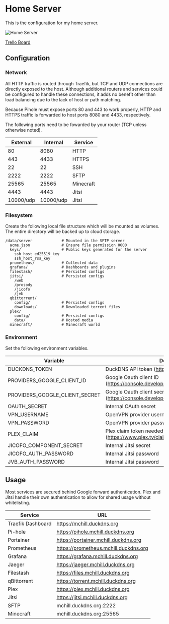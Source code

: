 # Home Server

This is the configuration for my home server.

![Home Server](https://github.com/mchill/home/workflows/Home%20Server/badge.svg)

[Trello Board](https://trello.com/b/XNVnSBvI/home-server)

## Configuration

### Network

All HTTP traffic is routed through Traefik, but TCP and UDP connections are directly exposed to the host. Although additional routers and services could be configured to handle these connections, it adds no benefit other than load balancing due to the lack of host or path matching.

Because Pihole must expose ports 80 and 443 to work properly, HTTP and HTTPS traffic is forwarded to host ports 8080 and 4433, respectively.

The following ports need to be fowarded by your router (TCP unless otherwise noted).

External   | Internal  | Service
---        | ---       | ---
80         | 8080      | HTTP
443        | 4433      | HTTPS
22         | 22        | SSH
2222       | 2222      | SFTP
25565      | 25565     | Minecraft
4443       | 4443      | Jitsi
10000/udp  | 10000/udp | Jitsi

### Filesystem

Create the following local file structure which will be mounted as volumes. The entire directory will be backed up to cloud storage.

```
/data/server             # Mounted in the SFTP server
  acme.json              # Ensure file permission 0600
  keys/                  # Public keys generated for the server
    ssh_host_ed25519_key
    ssh_host_rsa_key
  prometheus/            # Collected data
  grafana/               # Dashboards and plugins
  filestash/             # Persisted configs
  jitsi/                 # Persisted configs
    /web
    /prosody
    /jicofo
    /jvb
  qbittorrent/
    config/              # Persisted configs
    downloads/           # Downloaded torrent files
  plex/
    config/              # Persisted configs
    data/                # Hosted media
  minecraft/             # Minecraft world
```

### Environment

Set the following environment variables.

Variable                       | Description
---                            | ---
DUCKDNS_TOKEN                  | DuckDNS API token (https://www.duckdns.org/)
PROVIDERS_GOOGLE_CLIENT_ID     | Google Oauth client ID (https://console.developers.google.com/apis/credentials)
PROVIDERS_GOOGLE_CLIENT_SECRET | Google Oauth client secret (https://console.developers.google.com/apis/credentials)
OAUTH_SECRET                   | Internal OAuth secret
VPN_USERNAME                   | OpenVPN provider username
VPN_PASSWORD                   | OpenVPN provider password
PLEX_CLAIM                     | Plex claim token needed for first time container setup (https://www.plex.tv/claim/)
JICOFO_COMPONENT_SECRET        | Internal Jitsi secret
JICOFO_AUTH_PASSWORD           | Internal Jitsi password
JVB_AUTH_PASSWORD              | Internal Jitsi password

## Usage

Most services are secured behind Google forward authentication. Plex and Jitsi handle their own authentication to allow for shared usage without whitelisting.

Service           | URL
---               | ---
Traefik Dashboard | https://mchill.duckdns.org
Pi-hole           | https://pihole.mchill.duckdns.org
Portainer         | https://portainer.mchill.duckdns.org
Prometheus        | https://prometheus.mchill.duckdns.org
Grafana           | https://grafana.mchill.duckdns.org
Jaeger            | https://jaeger.mchill.duckdns.org
Filestash         | https://files.mchill.duckdns.org
qBittorrent       | https://torrent.mchill.duckdns.org
Plex              | https://plex.mchill.duckdns.org
Jitsi             | https://jitsi.mchill.duckdns.org
SFTP              | mchill.duckdns.org:2222
Minecraft         | mchill.duckdns.org:25565
